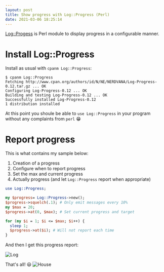 ```yaml
---
layout: post
title: Show progress with Log::Progress (Perl)
date: 2021-03-06 18:25:14
---
```

[Log::Progess](https://metacpan.org/pod/Log::Progress) is Perl module to display progress in a configurable manner.

# Install Log::Progress
Install as usual with `cpanm Log::Progress`:
```
$ cpanm Log::Progress
Fetching http://www.cpan.org/authors/id/N/NE/NERDVANA/Log-Progress-0.12.tar.gz ... OK
Configuring Log-Progress-0.12 ... OK
Building and testing Log-Progress-0.12 ... OK
Successfully installed Log-Progress-0.12
1 distribution installed
```

At this point you shoule be able to `use Log::Progress` in your program without any complaints from `perl` :grin:

# Report progress

This is what contains my sample below:
1. Creation of a progress
2. Configure when to report progress
3. Set the max and current progress
4. Actually progress (and let `Log::Progress` report when appropriate)

```perl
use Log::Progress;

my $progress= Log::Progress->new();
$progress->squelch(.1); # Only emit messages every 10%
my $max = 20;
$progress->at(0, $max); # Set current progress and target

for (my $i = 1; $i <= $max; $i++) {
  sleep 1;
  $progress->at($i); # Will not report each time
}
```

And then I get this progress report:

![Log](images/8s0zny9k88uqi241ct2c.gif)

That's all! :smiley:
![House](images/884k6dg22dk09jyub61z.jpg)